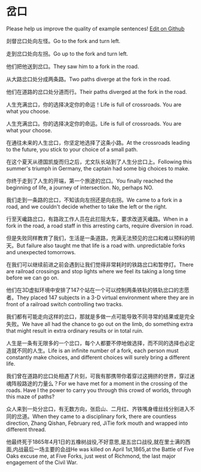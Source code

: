 # 岔口

Please help us improve the quality of example sentences! [Edit on Github](https://github.com/jiyushe/jiyu-example-sentence-source/blob/main/chinese/chakou.md)

<p><span class="chinese">剡督岔口处向左怪。</span><span class="english">Go to the fork and turn left.</span></p>

<p><span class="chinese">走到岔口处向左拐。</span><span class="english">Go up to the fork and turn left.</span></p>

<p><span class="chinese">他们把他送到岔口。</span><span class="english">They saw him to a fork in the road.</span></p>

<p><span class="chinese">从大路岔口处分成两条路。</span><span class="english">Two paths diverge at the fork in the road.</span></p>

<p><span class="chinese">他们在道路的岔口处分道而行。</span><span class="english">Their paths diverged at the fork in the road.</span></p>

<p><span class="chinese">人生充满岔口，你的选择决定你的命运！</span><span class="english">Life is full of crossroads. You are what you choose.</span></p>

<p><span class="chinese">人生充满岔口。你的选择决定你的命运。</span><span class="english">Life is full of crossroads. You are what your choose.</span></p>

<p><span class="chinese">在通往未来的人生岔口，你坚定地选择了这条小路。</span><span class="english">At the crossroads leading to the future, you stick to your choice of a small path.</span></p>

<p><span class="chinese">在这个夏天从德国凯旋而归之后，尤文队长站到了人生分岔口上。</span><span class="english">Following this summer's triumph in Germany, the captain had some big choices to make.</span></p>

<p><span class="chinese">你终于走到了人生的开端，第一个旅途的岔口。</span><span class="english">You finally reached the beginning of life, a journey of intersection. No, perhaps NO.</span></p>

<p><span class="chinese">我们走到一条路的岔口，不知该向左拐还是向右拐。</span><span class="english">We came to a fork in a road, and we couldn't decide whether to take the left or the right.</span></p>

<p><span class="chinese">行至天巉路岔口，有路政工作人员在此拦阻大车，要求改道天巉路。</span><span class="english">When in a fork in the road, a road staff in this arresting carts, require diversion in road.</span></p>

<p><span class="chinese">但是失败同样教育了我们，生活是一条道路，充满无法预见的岔口和难以预料的明天。</span><span class="english">But failure also taught me that life is a road with. unpredictable forks and unexpected tomorrows.</span></p>

<p><span class="chinese">在我们可以继续前进之前会遇到让我们觉得非常耗时的铁路岔口和暂停灯。</span><span class="english">There are railroad crossings and stop lights where we feel its taking a long time before we can go on.</span></p>

<p><span class="chinese">他们在3D虚拟环境中安排了147个站在一个可以控制两条铁轨的铁轨岔口的志愿者。</span><span class="english">They placed 147 subjects in a 3-D virtual environment where they are in front of a railroad switch controlling two tracks.</span></p>

<p><span class="chinese">我们都有可能走向这样的岔口，那就是多做一点可能导致不同寻常的结果或是完全失败。</span><span class="english">We have all had the chance to go out on the limb, do something extra that might result in extra ordinary results or in total ruin.</span></p>

<p><span class="chinese">人生是一条有无限多的一个岔口，每个人都要不停地做选择，而不同的选择也必定造就不同的人生。</span><span class="english">Life is an infinite number of a fork, each person must constantly make choices, and different choices will surely bring a different life.</span></p>

<p><span class="chinese">我们曾在道路的岔口处相遇了片刻，可我有那携带你着穿过这拥挤的世界，穿过迷魂阵般路途的力量么？</span><span class="english">For we have met for a moment in the crossing of the roads. Have I the power to carry you through this crowd of worlds, through this maze of paths?</span></p>

<p><span class="chinese">众人来到一处分岔口，有无数方向，张启山、二月红、齐铁嘴身缠丝线分别进入不同的岔道。</span><span class="english">When they came to a disciplinary fork, there are countless direction, Zhang Qishan, February red, JiTie fork mouth and wrapped into different thread.</span></p>

<p><span class="chinese">他最终死于1865年4月1日的五橡树战役,不好意思,是五岔口战役,就在里士满的西面,内战最后一场主要的会战</span><span class="english">He was killed on April 1st,1865,at the Battle of Five Oaks excuse me, at Five Forks, just west of Richmond, the last major engagement of the Civil War.</span></p>

